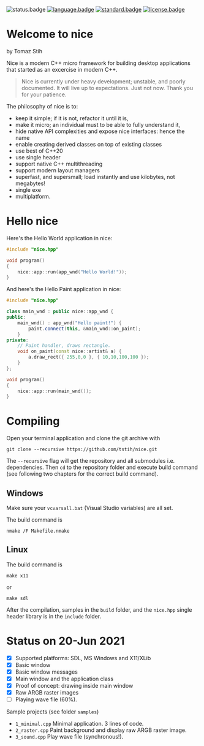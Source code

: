 ![status.badge] [![language.badge]][language.url] [![standard.badge]][standard.url] [![license.badge]][license.url]
 
 # Welcome to nice

by Tomaz Stih

Nice is a modern C++ micro framework for building desktop applications
that started as an excercise in modern C++.

> Nice is currently under heavy development; unstable, and poorly documented. 
> It will live up to expectations. Just not now. Thank you for your patience.

The philosophy of nice is to:
 * keep it simple; if it is not, refactor it until it is,
 * make it micro; an individual must to be able to fully understand it,
 * hide native API complexities and expose nice interfaces: hence the name
 * enable creating derived classes on top of existing classes
 * use best of C++20
 * use single header
 * support native C++ multithreading 
 * support modern layout managers
 * superfast, and supersmall; load instantly and use kilobytes, not megabytes!
 * single exe
 * multiplatform.

# Hello nice

Here's the Hello World application in nice:

~~~cpp
#include "nice.hpp"

void program()
{
    nice::app::run(app_wnd("Hello World!"));
}
~~~

And here's the Hello Paint application in nice:

~~~cpp
#include "nice.hpp"

class main_wnd : public nice::app_wnd {
public:
    main_wnd() : app_wnd("Hello paint!") {
        paint.connect(this, &main_wnd::on_paint);
    }
private:
    // Paint handler, draws rectangle.
    void on_paint(const nice::artist& a) {
        a.draw_rect({ 255,0,0 }, { 10,10,100,100 });
    }
};

void program()
{
    nice::app::run(main_wnd());
}
~~~

# Compiling

Open your terminal application and clone the git archive with

`git clone --recursive https://github.com/tstih/nice.git`

The `--recursive` flag will get the repository and all submodules
i.e. dependencies. Then `cd` to the repository folder and execute
build command (see following two chapters for the correct build 
command).

## Windows

Make sure your `vcvarsall.bat` (Visual Studio variables) are all set.

The build command is

~~~
nmake /F Makefile.nmake
~~~

## Linux

The build command is

~~~
make x11
~~~

or 

~~~
make sdl
~~~

After the compilation, samples in the `build` folder, and the `nice.hpp`
single header library is in the `include` folder.

# Status on 20-Jun 2021

 - [x] Supported platforms: SDL, MS Windows and X11/XLib
 - [x] Basic window 
 - [x] Basic window messages
 - [x] Main window and the application class
 - [x] Proof of concept: drawing inside main window
 - [x] Raw ARGB raster images 
 - [ ] Playing wave file (60%).

Sample projects (see folder `samples`)
 * `1_minimal.cpp` Minimal application. 3 lines of code.
 * `2_raster.cpp` Paint background and display raw ARGB raster image.
 * `3_sound.cpp` Play wave file (synchronous!).

[language.url]:   https://isocpp.org/
[language.badge]: https://img.shields.io/badge/language-C++-blue.svg

[standard.url]:   https://en.wikipedia.org/wiki/C%2B%2B#Standardization
[standard.badge]: https://img.shields.io/badge/C%2B%2B-20-blue.svg

[license.url]:    https://github.com/tstih/nice/blob/master/LICENSE
[license.badge]:  https://img.shields.io/badge/license-MIT-blue.svg

[status.badge]:  https://img.shields.io/badge/status-unstable-red.svg